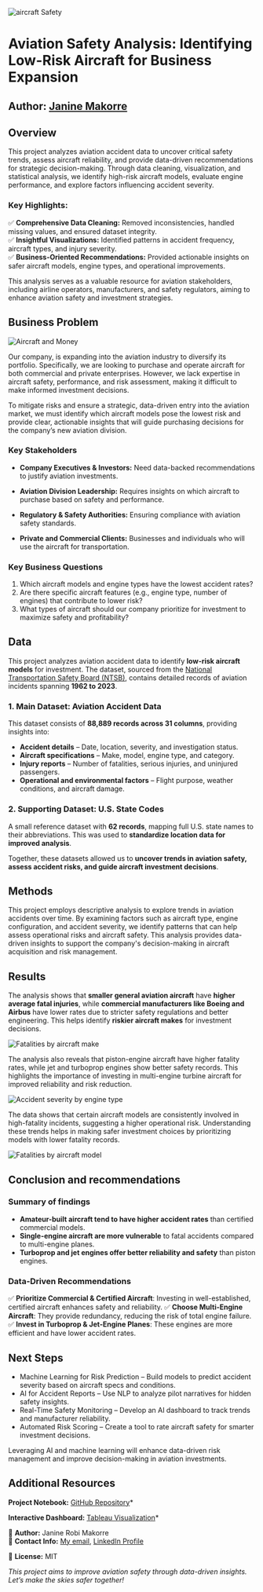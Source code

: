 ![aircraft Safety](images/portrait-smiling-pilot-with-airplane-him.jpg)

# **Aviation Safety Analysis: Identifying Low-Risk Aircraft for Business Expansion**

**Author:** [Janine Makorre](janine.makorre@student.moringaschool.com)
---

## **Overview**

This project analyzes aviation accident data to uncover critical safety trends, assess aircraft reliability, and provide data-driven recommendations for strategic decision-making. Through data cleaning, visualization, and statistical analysis, we identify high-risk aircraft models, evaluate engine performance, and explore factors influencing accident severity.  

### **Key Highlights:**  
✅ **Comprehensive Data Cleaning:** Removed inconsistencies, handled missing values, and ensured dataset integrity.  
✅ **Insightful Visualizations:** Identified patterns in accident frequency, aircraft types, and injury severity.  
✅ **Business-Oriented Recommendations:** Provided actionable insights on safer aircraft models, engine types, and operational improvements.  

This analysis serves as a valuable resource for aviation stakeholders, including airline operators, manufacturers, and safety regulators, aiming to enhance aviation safety and investment strategies.

## **Business Problem** 
![Aircraft and Money](images/photorealistic-money-with-plane.jpg)

Our company, is expanding into the aviation industry to diversify its portfolio. Specifically, we are looking to purchase and operate aircraft for both commercial and private enterprises. However, we lack expertise in aircraft safety, performance, and risk assessment, making it difficult to make informed investment decisions.

To mitigate risks and ensure a strategic, data-driven entry into the aviation market, we must identify which aircraft models pose the lowest risk and provide clear, actionable insights that will guide purchasing decisions for the company’s new aviation division.

### **Key Stakeholders**
- **Company Executives & Investors:** Need data-backed recommendations to justify aviation investments.

- **Aviation Division Leadership:** Requires insights on which aircraft to purchase based on safety and performance.

- **Regulatory & Safety Authorities:** Ensuring compliance with aviation safety standards.

- **Private and Commercial Clients:** Businesses and individuals who will use the aircraft for transportation.

### **Key Business Questions**

1. Which aircraft models and engine types have the lowest accident rates?
2. Are there specific aircraft features (e.g., engine type, number of engines) that contribute to lower risk?
3. What types of aircraft should our company prioritize for investment to maximize safety and profitability?

## **Data**  

This project analyzes aviation accident data to identify **low-risk aircraft models** for investment. The dataset, sourced from the [National Transportation Safety Board (NTSB)](https://www.kaggle.com/datasets/khsamaha/aviation-accident-database-synopses), contains detailed records of aviation incidents spanning **1962 to 2023**.  

### **1. Main Dataset: Aviation Accident Data**   
This dataset consists of **88,889 records across 31 columns**, providing insights into:  
- **Accident details** – Date, location, severity, and investigation status.  
- **Aircraft specifications** – Make, model, engine type, and category.  
- **Injury reports** – Number of fatalities, serious injuries, and uninjured passengers.  
- **Operational and environmental factors** – Flight purpose, weather conditions, and aircraft damage.  

### **2. Supporting Dataset: U.S. State Codes**   
A small reference dataset with **62 records**, mapping full U.S. state names to their abbreviations. This was used to **standardize location data for improved analysis**.  

Together, these datasets allowed us to **uncover trends in aviation safety, assess accident risks, and guide aircraft investment decisions**.

## **Methods**

This project employs descriptive analysis to explore trends in aviation accidents over time. By examining factors such as aircraft type, engine configuration, and accident severity, we identify patterns that can help assess operational risks and aircraft safety. This analysis provides data-driven insights to support the company's decision-making in aircraft acquisition and risk management.

## **Results**
The analysis shows that **smaller general aviation aircraft** have **higher average fatal injuries**, while **commercial manufacturers like Boeing and Airbus** have lower rates due to stricter safety regulations and better engineering. This helps identify **riskier aircraft makes** for investment decisions.

![Fatalities by aircraft make](images/average_fatal_injuries_by_make.png)

The analysis also reveals that piston-engine aircraft have higher fatality rates, while jet and turboprop engines show better safety records. This highlights the importance of investing in multi-engine turbine aircraft for improved reliability and risk reduction.

![Accident severity by engine type](images/injuries_and_engine_type.png)

The data shows that certain aircraft models are consistently involved in high-fatality incidents, suggesting a higher operational risk. Understanding these trends helps in making safer investment choices by prioritizing models with lower fatality records.

![Fatalities by aircraft model](images/fatal_injuries_by_model.png)

## **Conclusion and recommendations**
### **Summary of findings** 
- **Amateur-built aircraft tend to have higher accident rates** than certified commercial models.
- **Single-engine aircraft are more vulnerable** to fatal accidents compared to multi-engine planes.
- **Turboprop and jet engines offer better reliability and safety** than piston engines.

### **Data-Driven Recommendations**
✅ **Prioritize Commercial & Certified Aircraft**: Investing in well-established, certified aircraft enhances safety and reliability.
✅ **Choose Multi-Engine Aircraft**: They provide redundancy, reducing the risk of total engine failure.
✅ **Invest in Turboprop & Jet-Engine Planes**: These engines are more efficient and have lower accident rates.

## **Next Steps**
* Machine Learning for Risk Prediction – Build models to predict accident severity based on aircraft specs and conditions.
* AI for Accident Reports – Use NLP to analyze pilot narratives for hidden safety insights.
* Real-Time Safety Monitoring – Develop an AI dashboard to track trends and manufacturer reliability.
* Automated Risk Scoring – Create a tool to rate aircraft safety for smarter investment decisions.

Leveraging AI and machine learning will enhance data-driven risk management and improve decision-making in aviation investments.

##  Additional Resources
**Project Notebook:** [GitHub Repository](git@github.com:Uxer-Janine/FlightRisk-Aviation-Accident-Analysis.git)* 

**Interactive Dashboard:** [Tableau Visualization](https://public.tableau.com/views/Aviation-Accident-Analysis-2025-3-30-JRM/Dashboard1?:language=en-US&:sid=&:redirect=auth&:display_count=n&:origin=viz_share_link)*


🔹 **Author:** Janine Robi Makorre  
🔹 **Contact Info:** [My email](janine.makorre@student.moringaschool.com), [LinkedIn Profile](https://www.linkedin.com/in/janine-makorre-30a456179/) 

🔹 **License:** MIT  

*This project aims to improve aviation safety through data-driven insights. Let’s make the skies safer together!*

